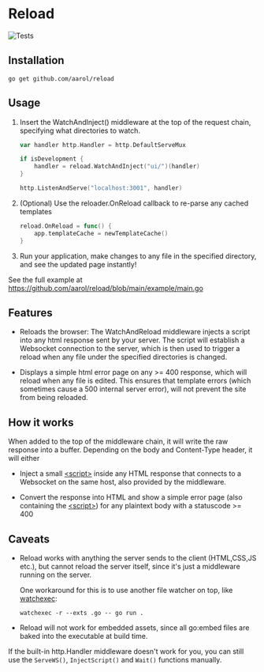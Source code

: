 # Reload

![Tests](https://github.com/aarol/reload/actions/workflows/test.yml/badge.svg)

## Installation

```go get github.com/aarol/reload```

## Usage

1. Insert the WatchAndInject() middleware at the top of the request chain, specifying what directories to watch.
	```go
	var handler http.Handler = http.DefaultServeMux

	if isDevelopment {
		handler = reload.WatchAndInject("ui/")(handler)
	}

	http.ListenAndServe("localhost:3001", handler)
	```

2. (Optional) Use the reloader.OnReload callback to re-parse any cached templates
	```go
	reload.OnReload = func() {
		app.templateCache = newTemplateCache()
	}
	```
3. Run your application, make changes to any file in the specified directory, and see the updated page instantly!

See the full example at <https://github.com/aarol/reload/blob/main/example/main.go>

## Features

- Reloads the browser: The WatchAndReload middleware injects a script into any html response sent by your server. The script will establish a Websocket connection to the server, which is then used to trigger a reload when any file under the specified directories is changed.

- Displays a simple html error page on any >= 400 response, which will reload when any file is edited. This ensures that template errors (which sometimes cause a 500 internal server error), will not prevent the site from being reloaded.

## How it works

When added to the top of the middleware chain, it will write the raw response into a buffer. Depending on the body and Content-Type header, it will either

* Inject a small [\<script\>](https://github.com/aarol/reload/blob/2946b46da6a40f437029cf319b73c22ba550a924/reloader.go#L155) inside any HTML response that connects to a Websocket on the same host, also provided by the middleware.

* Convert the response into HTML and show a simple error page (also containing the [\<script\>](https://github.com/aarol/reload/blob/2946b46da6a40f437029cf319b73c22ba550a924/reloader.go#L155)) for any plaintext body with a statuscode >= 400

## Caveats

* Reload works with anything the server sends to the client (HTML,CSS,JS etc.), but cannot reload the server itself, since it's just a middleware running on the server.

	One workaround for this is to use another file watcher on top, like [watchexec](https://github.com/watchexec/watchexec):

	```watchexec -r --exts .go -- go run .```

* Reload will not work for embedded assets, since all go:embed files are baked into the executable at build time.

If the built-in http.Handler middleware doesn't work for you,
you can still use the `ServeWS()`, `InjectScript()` and `Wait()` functions manually.
